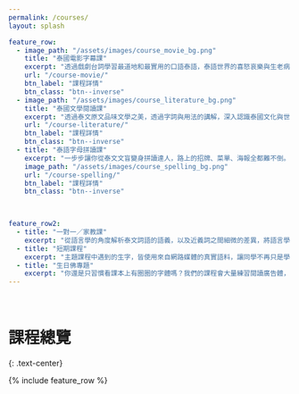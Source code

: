 ```yaml
---
permalink: /courses/
layout: splash

feature_row:
  - image_path: "/assets/images/course_movie_bg.png"
    title: "泰國電影字幕課"
    excerpt: "透過戲劇台詞學習最道地和最實用的口語泰語，泰語世界的喜怒哀樂與生老病死一次滿足。"
    url: "/course-movie/"
    btn_label: "課程詳情"
    btn_class: "btn--inverse"
  - image_path: "/assets/images/course_literature_bg.png"
    title: "泰國文學閱讀課"
    excerpt: "透過泰文原文品味文學之美，透過字詞與用法的講解，深入認識泰國文化與世界觀。"
    url: "/course-literature/"
    btn_label: "課程詳情"
    btn_class: "btn--inverse"
  - title: "泰語字母拼讀課"
    excerpt: "一步步讓你從泰文文盲變身拼讀達人，路上的招牌、菜單、海報全都難不倒。"
    image_path: "/assets/images/course_spelling_bg.png"
    url: "/course-spelling/"
    btn_label: "課程詳情"
    btn_class: "btn--inverse"
    


feature_row2:
  - title: "一對一／家教課"
    excerpt: "從語言學的角度解析泰文詞語的語義，以及近義詞之間細微的差異，將語言學理論作為工具，讓同學深入理解泰語，一同遨遊泰文的世界。"
  - title: "短期課程"
    excerpt: "主題課程中遇到的生字，皆使用來自網路媒體的真實語料，讓同學不再只是學習課本上枯燥的例句，而是直接接觸泰國人日常生活都在使用的句子。"
  - title: "生日佛專題"
    excerpt: "你還是只習慣看課本上有圈圈的字體嗎？我們的課程會大量練習閱讀廣告體，讓你習慣成自然，到了泰國再也不用因為路上的招牌菜單而一頭霧水。"
---
```

<br>

<h1>課程總覽</h1>{: .text-center}
<br>

{% include feature_row %}


